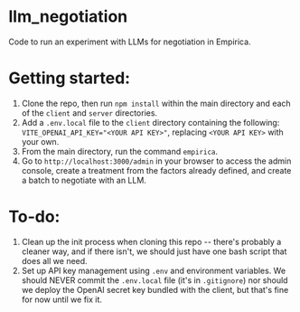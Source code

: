 # llm_negotiation
Code to run an experiment with LLMs for negotiation in Empirica. 

# Getting started:
1. Clone the repo, then run `npm install` within the main directory and each of the `client` and `server` directories. 
2. Add a `.env.local` file to the `client` directory containing the following: `VITE_OPENAI_API_KEY="<YOUR API KEY>"`, replacing `<YOUR API KEY>` with your own. 
3. From the main directory, run the command `empirica`. 
4. Go to `http://localhost:3000/admin` in your browser to access the admin console, create a treatment from the factors already defined, and create a batch to negotiate with an LLM. 


# To-do: 
1. Clean up the init process when cloning this repo -- there's probably a cleaner way, and if there isn't, we should just have one bash script that does all we need. 
2. Set up API key management using `.env` and environment variables. We should NEVER commit the `.env.local` file (it's in `.gitignore`) nor should we deploy the OpenAI secret key bundled with the client, but that's fine for now until we fix it. 
